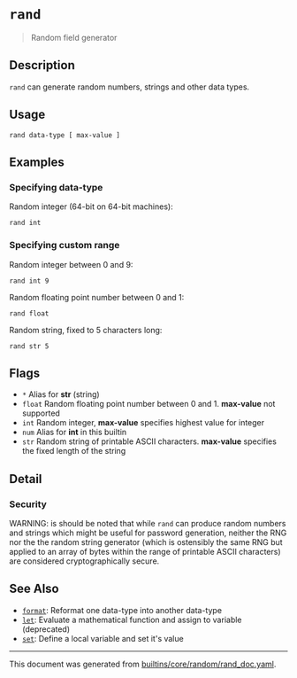 # `rand`

> Random field generator

## Description

`rand` can generate random numbers, strings and other data types.

## Usage

```
rand data-type [ max-value ]
```

## Examples

### Specifying data-type

Random integer (64-bit on 64-bit machines):

```
rand int
```

### Specifying custom range

Random integer between 0 and 9:

```
rand int 9
```

Random floating point number between 0 and 1:

```
rand float
```

Random string, fixed to 5 characters long:

```
rand str 5
```

## Flags

* `*`
    Alias for **str** (string)
* `float`
    Random floating point number between 0 and 1. **max-value** not supported
* `int`
    Random integer, **max-value** specifies highest value for integer
* `num`
    Alias for **int** in this builtin
* `str`
    Random string of printable ASCII characters. **max-value** specifies the fixed length of the string

## Detail

### Security

WARNING: is should be noted that while `rand` can produce random numbers and
strings which might be useful for password generation, neither the RNG nor the
the random string generator (which is ostensibly the same RNG but applied to an
array of bytes within the range of printable ASCII characters) are considered
cryptographically secure.

## See Also

* [`format`](../commands/format.md):
  Reformat one data-type into another data-type
* [`let`](../commands/let.md):
  Evaluate a mathematical function and assign to variable (deprecated)
* [`set`](../commands/set.md):
  Define a local variable and set it's value

<hr/>

This document was generated from [builtins/core/random/rand_doc.yaml](https://github.com/lmorg/murex/blob/master/builtins/core/random/rand_doc.yaml).